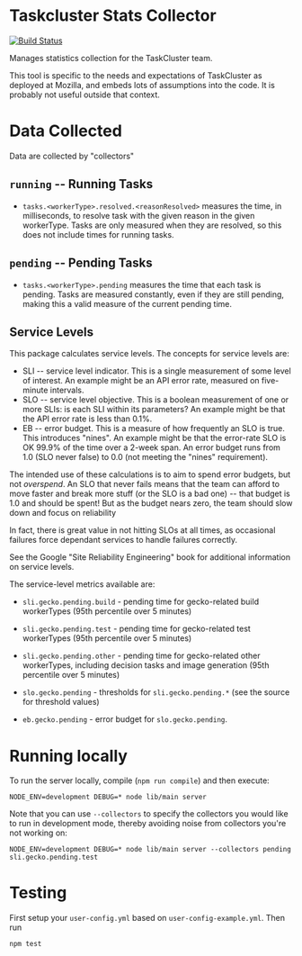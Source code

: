 # Taskcluster Stats Collector

[![Build Status](https://travis-ci.org/taskcluster/taskcluster-stats-collector.svg?branch=master)](https://travis-ci.org/taskcluster/taskcluster-stats-collector)

Manages statistics collection for the TaskCluster team.

This tool is specific to the needs and expectations of TaskCluster as deployed at Mozilla, and embeds lots of assumptions into the code.
It is probably not useful outside that context.

# Data Collected

Data are collected by "collectors"

## `running` -- Running Tasks

* `tasks.<workerType>.resolved.<reasonResolved>` measures the time, in
  milliseconds, to resolve task with the given reason in the given workerType.
  Tasks are only measured when they are resolved, so this does not include
  times for running tasks.

## `pending` -- Pending Tasks

* `tasks.<workerType>.pending` measures the time that each task is pending.
  Tasks are measured constantly, even if they are still pending, making this a
  valid measure of the current pending time.

## Service Levels

This package calculates service levels.  The concepts for service levels are:

 * SLI -- service level indicator.  This is a single measurement of some level of interest.  An example might be an API error rate, measured on five-minute intervals.
 * SLO -- service level objective.  This is a boolean measurement of one or more SLIs: is each SLI within its parameters?  An example might be that the API error rate is less than 0.1%.
 * EB -- error budget.  This is a measure of how frequently an SLO is true.  This introduces "nines".  An example might be that the error-rate SLO is OK 99.9% of the time over a 2-week span.  An error budget runs from 1.0 (SLO never false) to 0.0 (not meeting the "nines" requirement).

The intended use of these calculations is to aim to spend error budgets, but
not *overspend*.  An SLO that never fails means that the team can afford to
move faster and break more stuff (or the SLO is a bad one) -- that budget is
1.0 and should be spent!  But as the budget nears zero, the team should slow
down and focus on reliability

In fact, there is great value in not hitting SLOs at all times, as occasional
failures force dependant services to handle failures correctly.

See the Google "Site Reliability Engineering" book for additional information
on service levels.

The service-level metrics available are:

 * `sli.gecko.pending.build` - pending time for gecko-related build workerTypes
   (95th percentile over 5 minutes)

 * `sli.gecko.pending.test` - pending time for gecko-related test workerTypes
   (95th percentile over 5 minutes)

 * `sli.gecko.pending.other` - pending time for gecko-related other
   workerTypes, including decision tasks and image generation (95th percentile
   over 5 minutes)

 * `slo.gecko.pending` - thresholds for `sli.gecko.pending.*` (see the source
   for threshold values)

 * `eb.gecko.pending` - error budget for `slo.gecko.pending`.

# Running locally

To run the server locally, compile (`npm run compile`) and then execute:

```
NODE_ENV=development DEBUG=* node lib/main server
```

Note that you can use `--collectors` to specify the collectors you would like
to run in development mode, thereby avoiding noise from collectors you're not
working on:

```
NODE_ENV=development DEBUG=* node lib/main server --collectors pending sli.gecko.pending.test
```


# Testing

First setup your `user-config.yml` based on `user-config-example.yml`. Then run

```
npm test
```
